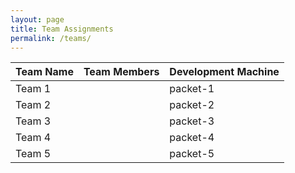 ```yaml
---
layout: page
title: Team Assignments
permalink: /teams/
---
```


Team Name |   Team Members  | Development Machine
----------|-----------------|--------------------
Team 1    |                 | packet-1
Team 2    |                 | packet-2
Team 3    |                 | packet-3
Team 4    |                 | packet-4
Team 5    |                 | packet-5
